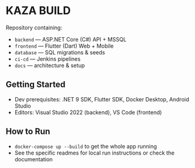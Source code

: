 # KAZA BUILD

Repository containing:
- `backend` — ASP.NET Core (C#) API + MSSQL
- `frontend` — Flutter (Dart) Web + Mobile
- `database` — SQL migrations & seeds
- `ci-cd` — Jenkins pipelines
- `docs` — architecture & setup

## Getting Started
- Dev prerequisites: .NET 9 SDK, Flutter SDK, Docker Desktop, Android Studio
- Editors: Visual Studio 2022 (backend), VS Code (frontend)

## How to Run
- `docker-compose up --build` to get the whole app running
- See the specific readmes for local run instructions or check the documentation